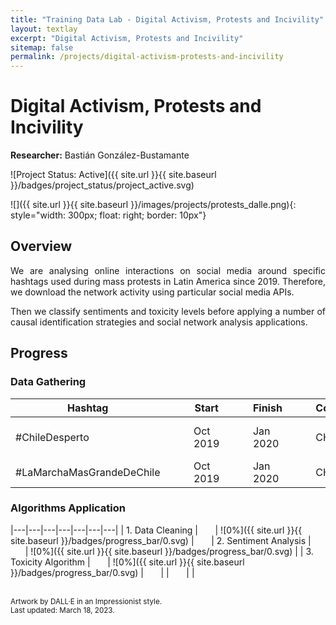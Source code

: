 ```yaml
---
title: "Training Data Lab - Digital Activism, Protests and Incivility"
layout: textlay
excerpt: "Digital Activism, Protests and Incivility"
sitemap: false
permalink: /projects/digital-activism-protests-and-incivility
---
```


# Digital Activism, Protests and Incivility

**Researcher:** Bastián González-Bustamante

![Project Status: Active]({{ site.url }}{{ site.baseurl }}/badges/project_status/project_active.svg)

![]({{ site.url }}{{ site.baseurl }}/images/projects/protests_dalle.png){: style="width: 300px; float: right; border: 10px"}

## Overview

<p align="justify">We are analysing online interactions on social media around specific hashtags used during mass protests in Latin America since 2019. Therefore, we download the network activity using particular social media APIs.</p>

<p align="justify">Then we classify sentiments and toxicity levels before applying a number of causal identification strategies and social network analysis applications.</p>

## Progress

### Data Gathering

| Hashtag | &nbsp;&nbsp;&nbsp;&nbsp;&nbsp; | Start | &nbsp;&nbsp;&nbsp;&nbsp;&nbsp; | Finish | &nbsp;&nbsp;&nbsp;&nbsp;&nbsp; | Country | &nbsp;&nbsp;&nbsp;&nbsp;&nbsp; | Progress |
|---|---|---|---|---|---|---|---|---|
| #ChileDesperto | &nbsp;&nbsp;&nbsp;&nbsp;&nbsp; | Oct 2019 | &nbsp;&nbsp;&nbsp;&nbsp;&nbsp; | Jan 2020 | &nbsp;&nbsp;&nbsp;&nbsp;&nbsp; | CHL | &nbsp;&nbsp;&nbsp;&nbsp;&nbsp; | ![100%]({{ site.url }}{{ site.baseurl }}/badges/progress_bar/100.svg) |
| #LaMarchaMasGrandeDeChile | &nbsp;&nbsp;&nbsp;&nbsp;&nbsp; | Oct 2019 | &nbsp;&nbsp;&nbsp;&nbsp;&nbsp; | Jan 2020 | &nbsp;&nbsp;&nbsp;&nbsp;&nbsp; | CHL | &nbsp;&nbsp;&nbsp;&nbsp;&nbsp; | <img src="{{ site.url }}{{ site.baseurl }}/badges/progress_bar/100.svg" alt="Progress Bar" height="20" width="95" /> |

### Algorithms Application

|---|---|---|---|---|---|---|
| 1. Data Cleaning | &nbsp;&nbsp;&nbsp;&nbsp;&nbsp; | ![0%]({{ site.url }}{{ site.baseurl }}/badges/progress_bar/0.svg) | &nbsp;&nbsp;&nbsp;&nbsp;&nbsp; | 2. Sentiment Analysis | &nbsp;&nbsp;&nbsp;&nbsp;&nbsp; | ![0%]({{ site.url }}{{ site.baseurl }}/badges/progress_bar/0.svg) |
| 3. Toxicity Algorithm | &nbsp;&nbsp;&nbsp;&nbsp;&nbsp; | ![0%]({{ site.url }}{{ site.baseurl }}/badges/progress_bar/0.svg) | &nbsp;&nbsp;&nbsp;&nbsp;&nbsp; | | &nbsp;&nbsp;&nbsp;&nbsp;&nbsp; | |

<br />
<small>Artwork by DALL·E in an Impressionist style.</small><br />
<small>Last updated: March 18, 2023.</small>
